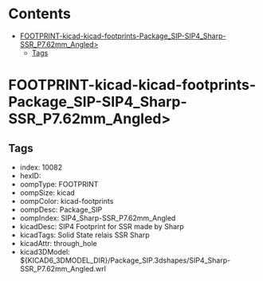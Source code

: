 



Contents
========

* [FOOTPRINT-kicad-kicad-footprints-Package_SIP-SIP4_Sharp-SSR_P7.62mm_Angled>](#footprint-kicad-kicad-footprints-package_sip-sip4_sharp-ssr_p762mm_angled)
	* [Tags](#tags)

# FOOTPRINT-kicad-kicad-footprints-Package_SIP-SIP4_Sharp-SSR_P7.62mm_Angled>

## Tags

- index: 10082
- hexID: 
- oompType: FOOTPRINT
- oompSize: kicad
- oompColor: kicad-footprints
- oompDesc: Package_SIP
- oompIndex: SIP4_Sharp-SSR_P7.62mm_Angled
- kicadDesc: SIP4 Footprint for SSR made by Sharp
- kicadTags: Solid State relais SSR Sharp
- kicadAttr: through_hole
- kicad3DModel: ${KICAD6_3DMODEL_DIR}/Package_SIP.3dshapes/SIP4_Sharp-SSR_P7.62mm_Angled.wrl
